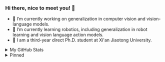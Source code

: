 ### Hi there, nice to meet you! 👋 

- 🔭 I’m currently working on generalization in computer vision and vision-language models.
- 🌱 I’m currently learning robotics, including generalization in robot learning and vision language action models.
- 🏫 I am a third-year direct Ph.D. student at Xi'an Jiaotong University.

<details>
  <summary>My GitHub Stats</summary>
  <be>
  
<div align="left">
<img src="https://github-readme-stats.vercel.app/api?username=BaiShuanghao&show_icons=true&count_private=true&hide_border=true&show=prs_merged&rank_icon=github" align="center" />
<img src="https://github-readme-stats.vercel.app/api/top-langs/?username=BaiShuanghao&show_icons=true&count_private=true&layout=donut&hide_border=true" align="center" />
</div>  

</details>

<details>
  <summary>Pinned</summary>
  <be>
  
**Pinned (Generalization in Computer Vision)**

[![Readme Card](https://github-readme-stats.vercel.app/api/pin/?username=BaiShuanghao&repo=Prompt-based-Distribution-Alignment&description_lines_count=2)](https://github.com/BaiShuanghao/Prompt-based-Distribution-Alignment)
[![Readme Card](https://github-readme-stats.vercel.app/api/pin/?username=BaiShuanghao&repo=CDFSC-MLP&description_lines_count=2)](https://github.com/BaiShuanghao/CDFSC-MLP)
[![Readme Card](https://github-readme-stats.vercel.app/api/pin/?username=renytek13&repo=Soft-Prompt-Generation&show_owner=true&description_lines_count=2)](https://github.com/renytek13/Soft-Prompt-Generation)
[![Readme Card](https://github-readme-stats.vercel.app/api/pin/?username=zhanghr2001&repo=PromptTA&show_owner=true&description_lines_count=2)](https://github.com/zhanghr2001/PromptTA)

**Pinned (Embodied AI)**

[![Readme Card](https://github-readme-stats.vercel.app/api/pin/?username=BaiShuanghao&repo=Awesome-Robotics-Manipulation&show_owner=true&description_lines_count=2)](https://github.com/BaiShuanghao/Awesome-Robotics-Manipulation)
[![Readme Card](https://github-readme-stats.vercel.app/api/pin/?username=BaiShuanghao&repo=BC-IB&show_owner=true&description_lines_count=2)](https://github.com/BaiShuanghao/BC-IB)


**Pinned (Causal Learning in Machine Learning)**

[![Readme Card](https://github-readme-stats.vercel.app/api/pin/?username=ElleZWQ&repo=JRNGC&description_lines_count=2)](https://github.com/ElleZWQ/JRNGC)

</details>
